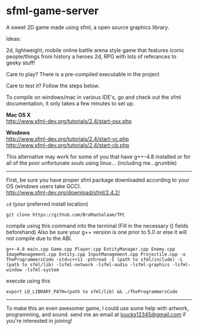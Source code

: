 # sfml-game-server

A sweet 2D game made using sfml, a open source graphics library.

Ideas:

2d, lightweight, mobile online battle arena style game that features iconic people/things from history a heroes
2d, RPG with lots of referances to geeky stuff! 

Care to play? There is a pre-compiled executable in the project

Care to test it? Follow the steps below.

To compile on windows/mac in various IDE's, go and check out the sfml documentation, it only takes a few minutes to set up.

<b>Mac OS X</b>
 </br> http://www.sfml-dev.org/tutorials/2.4/start-osx.php

<b>Windows</b> 
 </br> http://www.sfml-dev.org/tutorials/2.4/start-vc.php
 </br> http://www.sfml-dev.org/tutorials/2.4/start-cb.php


This alternative may work for some of you that have g++-4.8 installed or
for all of the poor unfortunate souls using linux... (including me...grumble)

--------------

First, be sure you have proper sfml package downloaded according to your OS (windows users take GCC). 
  </br> http://www.sfml-dev.org/download/sfml/2.4.2/

`cd` (your preferred install location)

`git clone https://github.com/BroManSalaam/TPC`

compile using this command into the terminal (Fill in the necessary () fields beforehand)
Also be sure your g++ version is one prior to 5.0 or else it will not compile due to the ABI.

`g++-4.8 main.cpp Game.cpp Player.cpp EntityManager.cpp Enemy.cpp ImageManagement.cpp Entity.cpp InputManagement.cpp Projectile.cpp -o TheProgrammersCode -std=c++11 -pthread -I (path to sfml/include) -L (path to sfml/lib) -lsfml-network -lsfml-audio -lsfml-graphics -lsfml-window -lsfml-system`

execute using this 

`export LD_LIBRARY_PATH=(path to sfml/lib) && ./TheProgrammersCode` 

--------------

To make this an even awesomer game, I could use some help with artwork, programming, and sound.
send me an email at loucks12345@gmail.com if you're interested in joining!
